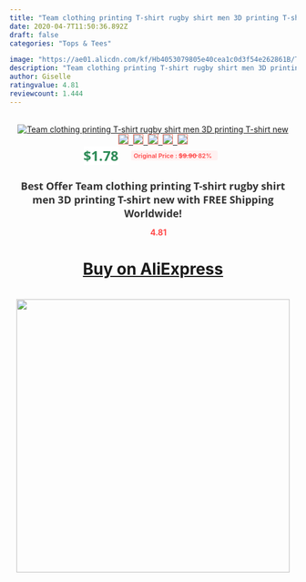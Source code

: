 ```yaml
---
title: "Team clothing printing T-shirt rugby shirt men 3D printing T-shirt new"
date: 2020-04-7T11:50:36.892Z
draft: false
categories: "Tops & Tees"

image: "https://ae01.alicdn.com/kf/Hb4053079805e40cea1c0d3f54e262861B/Team-clothing-printing-T-shirt-rugby-shirt-men-3D-printing-T-shirt-new.jpg"
description: "Team clothing printing T-shirt rugby shirt men 3D printing T-shirt new"
author: Giselle
ratingvalue: 4.81
reviewcount: 1.444
---
```

<br>
<div style="text-align: center;">
<a href="https://s.click.aliexpress.com/e/_9flEB3" target="_blank" rel="nofollow noopener noreferrer"><img alt="Team clothing printing T-shirt rugby shirt men 3D printing T-shirt new" class="magnifier-image" src="https://ae01.alicdn.com/kf/Hb4053079805e40cea1c0d3f54e262861B/Team-clothing-printing-T-shirt-rugby-shirt-men-3D-printing-T-shirt-new.jpg_640x640.jpg">
<br>
<img style="border:1px solid salmon" src="https://ae01.alicdn.com/kf/Hb4053079805e40cea1c0d3f54e262861B/Team-clothing-printing-T-shirt-rugby-shirt-men-3D-printing-T-shirt-new.jpg_120x120.jpg">&nbsp;&nbsp;<img style="border:1px solid salmon" src="https://ae01.alicdn.com/kf/H620f4ea8f9bf4cafacf5ae3ec8d24d86Q/Team-clothing-printing-T-shirt-rugby-shirt-men-3D-printing-T-shirt-new.jpg_120x120.jpg">&nbsp;&nbsp;<img style="border:1px solid salmon" src="https://ae01.alicdn.com/kf/H334ce990aa454cdfb9a957235e6218d2z/Team-clothing-printing-T-shirt-rugby-shirt-men-3D-printing-T-shirt-new.jpg_120x120.jpg">&nbsp;&nbsp;<img style="border:1px solid salmon" src="https://ae01.alicdn.com/kf/Hf7b66aec65fc43de9913bc7585e7fc1eZ/Team-clothing-printing-T-shirt-rugby-shirt-men-3D-printing-T-shirt-new.jpg_120x120.jpg">&nbsp;&nbsp;<img style="border:1px solid salmon" src="https://ae01.alicdn.com/kf/Heb6fce2d9ff149378527a151d98698113/Team-clothing-printing-T-shirt-rugby-shirt-men-3D-printing-T-shirt-new.jpg_120x120.jpg"></a></div><br0>
<div style="text-align: center;"><span style="background-color: white; border: 0px; box-sizing: border-box; color: seagreen; display: inline-block; font-family: &quot;open sans&quot; , &quot;arial&quot; , &quot;helvetica&quot; , sans-serif , &quot;heiti&quot;; font-size: 24px; font-stretch: inherit; font-weight: 700; line-height: inherit; margin: 0px 10px 0px 0px; padding: 0px; vertical-align: middle;">$1.78 </span>
<span style="background: rgb(255 , 241 , 241); border-radius: 3px; border: 0px; box-sizing: border-box; color: #ff4747; display: inline-block; font-family: inherit; font-size: 12px; font-stretch: inherit; font-style: inherit; font-variant: inherit; font-weight: 600; line-height: inherit; margin: 0px; padding: 2px 5px; transform: scale(0.9); vertical-align: middle;">Original Price : <b style="text-decoration: line-through;">$9.90 </b> 82%&nbsp;&nbsp;</span></div>
<h1 style="color: #333333; display: inline-block; font-family: &quot;open sans&quot; , &quot;arial&quot; , &quot;helvetica&quot; , sans-serif , &quot;heiti&quot;; font-size: 18px; font-stretch: inherit; font-weight: 700; text-align: center;">Best Offer Team clothing printing T-shirt rugby shirt men 3D printing T-shirt new with FREE Shipping Worldwide!</h1>
<div style="color: #ff4747; text-align: center;">
<img src="https://4.bp.blogspot.com/-M0ZcTcb-5uY/XleCXlxnR4I/AAAAAAAAAEc/OrjgMkXV1oMQFaCRZj5HQwOCBcu3w1FegCPcBGAYYCw/s1600/star.png" style="height: 15px;">&nbsp;<b>4.81</b></div>
<div class="button_cont" align="center"><a class="buynow_a" href="https://s.click.aliexpress.com/e/_9flEB3" target="_blank" rel="nofollow noopener noreferrer"><H1>Buy on AliExpress</H1></a></div><br>
<div class="separator" style="clear: both; text-align: center;">
<img src="https://lh3.googleusercontent.com/-pTy5HemUv9M/XlePHvY0dAI/AAAAAAAAAE4/0nX5iRUoIWY8eMW9Dpxeirr157OZliDIgCLcBGAsYHQ/s1600/badge.gif" width="480">
</div>
